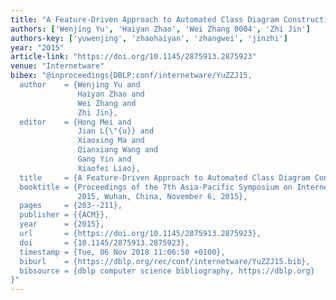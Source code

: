 ```yaml
---
title: "A Feature-Driven Approach to Automated Class Diagram Construction"
authors: ['Wenjing Yu', 'Haiyan Zhao', 'Wei Zhang 0004', 'Zhi Jin']
authors-key: ['yuwenjing', 'zhaohaiyan', 'zhangwei', 'jinzhi']
year: "2015"
article-link: "https://doi.org/10.1145/2875913.2875923"
venue: "Internetware"
bibex: "@inproceedings{DBLP:conf/internetware/YuZZJ15,
  author    = {Wenjing Yu and
               Haiyan Zhao and
               Wei Zhang and
               Zhi Jin},
  editor    = {Hong Mei and
               Jian L{\"{u}} and
               Xiaoxing Ma and
               Qianxiang Wang and
               Gang Yin and
               Xiaofei Liao},
  title     = {A Feature-Driven Approach to Automated Class Diagram Construction},
  booktitle = {Proceedings of the 7th Asia-Pacific Symposium on Internetware, Internetware
               2015, Wuhan, China, November 6, 2015},
  pages     = {203--211},
  publisher = {{ACM}},
  year      = {2015},
  url       = {https://doi.org/10.1145/2875913.2875923},
  doi       = {10.1145/2875913.2875923},
  timestamp = {Tue, 06 Nov 2018 11:06:50 +0100},
  biburl    = {https://dblp.org/rec/conf/internetware/YuZZJ15.bib},
  bibsource = {dblp computer science bibliography, https://dblp.org}
}"
---
```

